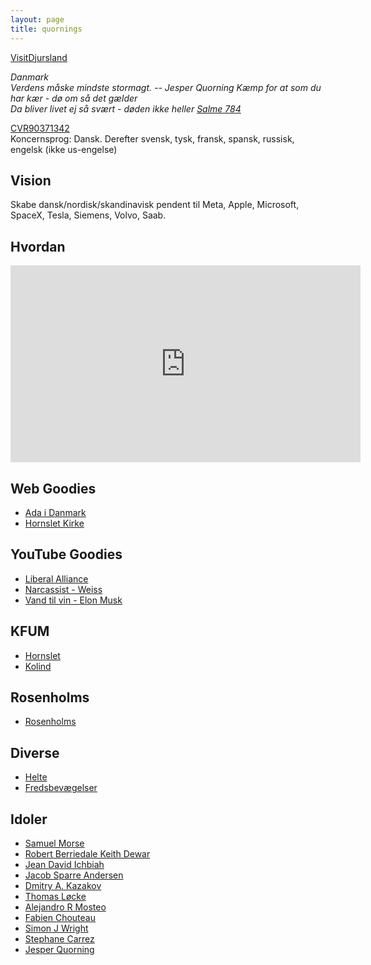 ```yaml
---
layout: page
title: quornings
---
```

[VisitDjursland](https://visitdjursland.dk)

<cite>
Danmark<br>
Verdens måske mindste stormagt.
-- Jesper Quorning
</cite>

<cite>
Kæmp for at som du har kær - dø om så det gælder<br>
Da bliver livet ej så svært - døden ikke heller
<a href="https://www.folkekirken.dk/om-troen/salmer/altid-frejdig-naar-du-gaar">Salme 784</a>
</cite>

[CVR90371342](https://datacvr.virk.dk/enhed/virksomhed/37901342)  
Koncernsprog: Dansk. Derefter svensk, tysk, fransk, spansk, russisk, engelsk (ikke us-engelse)

Vision
----
Skabe dansk/nordisk/skandinavisk pendent til Meta, Apple, Microsoft, SpaceX, Tesla, Siemens, Volvo, Saab.

Hvordan
----
<iframe
 width="560" height="315"
 src="https://www.youtube.com/embed/Z9NYDgbKsBE?start=0"
 title="YouTube video player"
 frameborder="0" allow="accelerometer; autoplay;
 clipboard-write; encrypted-media; gyroscope;
 picture-in-picture; web-share" allowfullscreen
 >
</iframe>

Web Goodies
----
- [Ada i Danmark](/ada-i-danmark/)
- [Hornslet Kirke](/hornslet-kirke/)

YouTube Goodies
----
- [Liberal Alliance](https://fb.watch/hZGa_1uBLP/)
- [Narcassist - Weiss](https://fb.watch/i4lcLQGDti/)
- [Vand til vin - Elon Musk](https://fb.watch/i4nm-lPN19/)

KFUM
----
- [Hornslet](/kirke/kfum/hornslet/)
- [Kolind](/kirke/kfum/kolind/)

Rosenholms
----
- [Rosenholms](https://rosenholms.github.io)

Diverse
----
- [Helte](/helte/)
- [Fredsbevægelser](/fred/)

Idoler
----
- [Samuel Morse](https://da.wikipedia.org/wiki/Samuel_Morse)
- [Robert Berriedale Keith Dewar](https://en.wikipedia.org/wiki/Robert_Dewar)
- [Jean David Ichbiah](https://en.wikipedia.org/wiki/Jean_Ichbiah)
- [Jacob Sparre Andersen](http://www.jacob-sparre.dk)
- [Dmitry A. Kazakov](http://www.dmitry-kazakov.de)
- [Thomas Løcke](https://github.com/ThomasLocke)
- [Alejandro R Mosteo](https://github.com/mosteo)
- [Fabien Chouteau](https://github.com/Fabien-Chouteau)
- [Simon J Wright](https://github.com/simonjwright)
- [Stephane Carrez](https://gitlab.com/stcarrez)
- [Jesper Quorning](https://github.com/jquorning)
